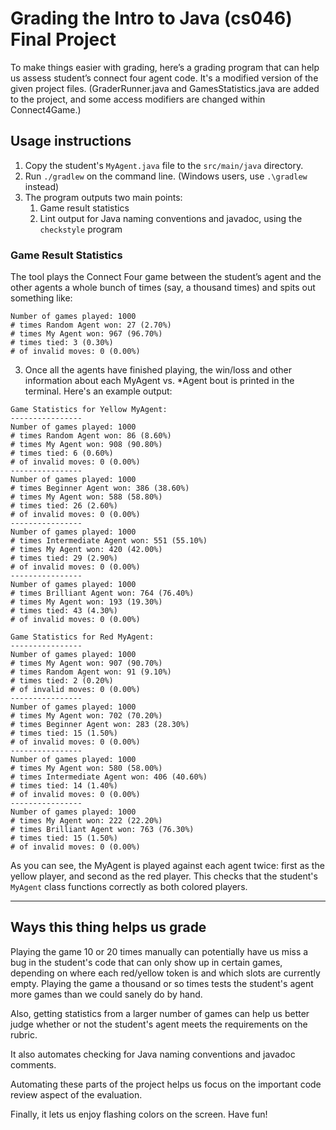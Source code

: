 # Grading the Intro to Java (cs046) Final Project

To make things easier with grading, here’s a grading program that can help us assess student’s connect four agent code. It's a modified version of the given project files. (GraderRunner.java and GamesStatistics.java are added to the project, and some access modifiers are changed within Connect4Game.)

## Usage instructions

1. Copy the student's `MyAgent.java` file to the `src/main/java` directory.
2. Run `./gradlew` on the command line. (Windows users, use `.\gradlew` instead)
3. The program outputs two main points:
	1. Game result statistics
    1. Lint output for Java naming conventions and javadoc, using the `checkstyle` program


### Game Result Statistics

The tool plays the Connect Four game between the student’s agent and the other agents a whole bunch of times (say, a thousand times) and spits out something like:

    Number of games played: 1000
    # times Random Agent won: 27 (2.70%)
    # times My Agent won: 967 (96.70%)
    # times tied: 3 (0.30%)
    # of invalid moves: 0 (0.00%)

3. Once all the agents have finished playing, the win/loss and other information about each MyAgent vs. *Agent bout is printed in the terminal. Here's an example output:

```text
Game Statistics for Yellow MyAgent:
----------------
Number of games played: 1000
# times Random Agent won: 86 (8.60%)
# times My Agent won: 908 (90.80%)
# times tied: 6 (0.60%)
# of invalid moves: 0 (0.00%)
----------------
Number of games played: 1000
# times Beginner Agent won: 386 (38.60%)
# times My Agent won: 588 (58.80%)
# times tied: 26 (2.60%)
# of invalid moves: 0 (0.00%)
----------------
Number of games played: 1000
# times Intermediate Agent won: 551 (55.10%)
# times My Agent won: 420 (42.00%)
# times tied: 29 (2.90%)
# of invalid moves: 0 (0.00%)
----------------
Number of games played: 1000
# times Brilliant Agent won: 764 (76.40%)
# times My Agent won: 193 (19.30%)
# times tied: 43 (4.30%)
# of invalid moves: 0 (0.00%)

Game Statistics for Red MyAgent:
----------------
Number of games played: 1000
# times My Agent won: 907 (90.70%)
# times Random Agent won: 91 (9.10%)
# times tied: 2 (0.20%)
# of invalid moves: 0 (0.00%)
----------------
Number of games played: 1000
# times My Agent won: 702 (70.20%)
# times Beginner Agent won: 283 (28.30%)
# times tied: 15 (1.50%)
# of invalid moves: 0 (0.00%)
----------------
Number of games played: 1000
# times My Agent won: 580 (58.00%)
# times Intermediate Agent won: 406 (40.60%)
# times tied: 14 (1.40%)
# of invalid moves: 0 (0.00%)
----------------
Number of games played: 1000
# times My Agent won: 222 (22.20%)
# times Brilliant Agent won: 763 (76.30%)
# times tied: 15 (1.50%)
# of invalid moves: 0 (0.00%)
```

As you can see, the MyAgent is played against each agent twice: first as the yellow player, and second as the red player. This checks that the student's `MyAgent` class functions correctly as both colored players.

---

## Ways this thing helps us grade

Playing the game 10 or 20 times manually can potentially have us miss a bug in the student's code that can only show up in certain games, depending on where each red/yellow token is and which slots are currently empty. Playing the game a thousand or so times tests the student's agent more games than we could sanely do by hand.

Also, getting statistics from a larger number of games can help us better judge whether or not the student's agent meets the requirements on the rubric.

It also automates checking for Java naming conventions and javadoc comments.

Automating these parts of the project helps us focus on the important code review aspect of the evaluation.

Finally, it lets us enjoy flashing colors on the screen. Have fun!
